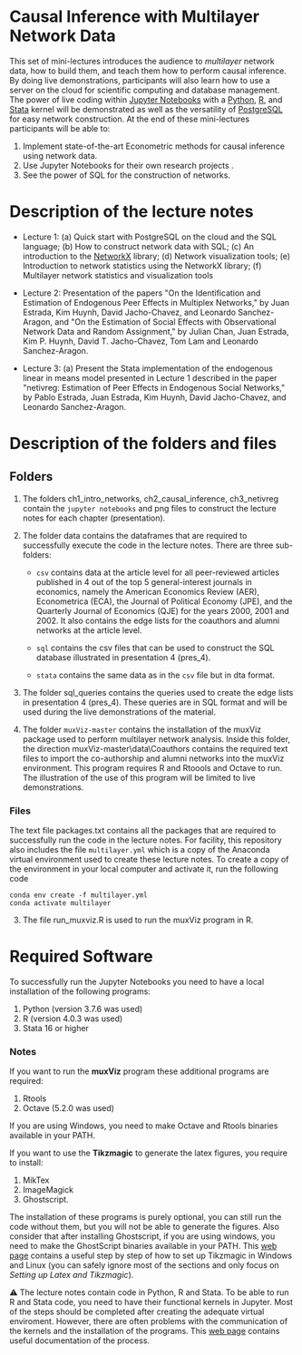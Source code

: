 # Causal Inference with Multilayer Network Data

This set of mini-lectures introduces the audience to _multilayer_ network data, how to build them, and teach them how to perform causal inference. By doing live demonstrations, participants will also learn how to use a server on the cloud for scientific computing and database management. The power of live coding within [Jupyter Notebooks](https://jupyter.org/) with a [Python](https://www.python.org/), [R](https://www.r-project.org/), and [Stata](https://www.stata.com/) kernel will be demonstrated as well as the versatility of [PostgreSQL](https://www.postgresql.org/) for easy network construction. At the end of these mini-lectures participants will be able to: 

1. Implement state-of-the-art Econometric methods for causal inference using network data.
2. Use Jupyter Notebooks for their own research projects .
3. See the power of SQL for the construction of networks.

# Description of the lecture notes

- Lecture 1: (a) Quick start with PostgreSQL on the cloud and the SQL language; (b) How to construct network data with SQL; (c) An introduction to the [NetworkX](https://networkx.org/) library; (d) Network visualization tools; (e) Introduction to network statistics using the NetworkX library; (f) Multilayer network statistics and visualization tools

- Lecture 2: Presentation of the papers "On the Identification and Estimation of Endogenous Peer Effects in Multiplex Networks," by Juan Estrada, Kim Huynh, David Jacho-Chavez, and Leonardo Sanchez-Aragon, and "On the Estimation of Social Effects with Observational Network Data and Random Assignment," by Julian Chan, Juan Estrada, Kim P. Huynh, David T. Jacho-Chavez, Tom Lam and Leonardo Sanchez-Aragon.

- Lecture 3: (a) Present the Stata implementation of the endogenous linear in means model presented in Lecture 1 described in the paper "netivreg: Estimation of Peer Effects in Endogenous Social Networks," by Pablo Estrada, Juan Estrada, Kim Huynh, David Jacho-Chavez, and Leonardo Sanchez-Aragon.

# Description of the folders and files

## Folders
1. The folders ch1_intro_networks, ch2_causal_inference, ch3_netivreg contain the ```jupyter notebooks``` and png files to construct the lecture notes for each chapter (presentation). 

2. The folder data contains the dataframes that are required to successfully execute the code in the lecture notes. There are three sub-folders:
    
    - ```csv``` contains data at the article level for all peer-reviewed articles published in 4 out of the top 5 general-interest journals in economics, namely the American Economics Review (AER), Econometrica (ECA), the Journal of Political Economy (JPE), and the Quarterly Journal of Economics (QJE) for the years 2000, 2001 and 2002. It also contains the edge lists for the coauthors and alumni networks at the article level.
    
    - ```sql``` contains the csv files that can be used to construct the SQL database illustrated in presentation 4 (pres_4).
    
    - ```stata``` contains the same data as in the ```csv``` file but in dta format.
    
4. The folder sql_queries contains the queries used to create the edge lists in presentation 4 (pres_4). These queries are in SQL format and will be used during the live demonstrations of the material.

5. The folder ```muxViz-master``` contains the installation of the muxViz package used to perform multilayer network analysis. Inside this folder, the direction muxViz-master\data\Coauthors contains the required text files to import the co-authorship and alumni networks into the muxViz environment. This program requires R and Rtoools and Octave to run. The illustration of the use of this program will be limited to live demonstrations.

### Files

The text file packages.txt contains all the packages that are required to successfully run the code in the lecture notes. For facility, this repository also includes the file ```multilayer.yml``` which is a copy of the Anaconda virtual environment used to create these lecture notes. To create a copy of the environment in your local computer and activate it, run the following code

```conda
conda env create -f multilayer.yml
conda activate multilayer
```

3. The file run_muxviz.R is used to run the muxViz program in R.

# Required Software

To successfully run the Jupyter Notebooks you need to have a local installation of the following programs:

1. Python (version 3.7.6 was used)
2. R (version 4.0.3 was used)
4. Stata 16 or higher

### Notes

If you want to run the **muxViz** program these additional programs are required:

1. Rtools
2. Octave (5.2.0 was used)

If you are using Windows, you need to make Octave and Rtools binaries available in your PATH.


If you want to use the **Tikzmagic** to generate the latex figures, you require to install:

1. MikTex
2. ImageMagick
3. Ghostscript. 

The installation of these programs is purely optional, you can still run the code without them, but you will not be able to generate the figures. Also consider that after installing Ghostscript, if you are using windows, you need to make the GhostScript binaries available in your PATH. This [web page](https://dspillustrations.com/pages/pages/setting-up-anaconda.html) contains a useful step by step of how to set up Tikzmagic in Windows and Linux (you can safely ignore most of the sections and only focus on *Setting up Latex and Tikzmagic*).

⚠ The lecture notes contain code in Python, R and Stata. To be able to run R and Stata code, you need to have their functional kernels in Jupyter. Most of the steps should be completed after creating the adequate virtual enviroment. However, there are often problems with the communication of the kernels and the installation of the programs. This [web page](https://bookdown.org/arnold_c/repro-research/3-1-jupyter-notebooks.html) contains useful documentation of the process.
